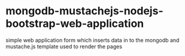 # mongodb-mustachejs-nodejs-bootstrap-web-application
simple web application form which inserts data in to the mongodb and mustache.js template used to render the pages
